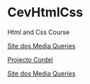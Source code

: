 # CevHtmlCss
 Html and Css Course


<a href='https://bbras81.github.io/CevHtmlCss/modulo4/ex026/mq002/index.html'>Site dos Media Queries</a> <br>

<a href='https://bbras81.github.io/CevHtmlCss/modulo3/d12/index.html'>Projecto Cordel</a> <br>

<a href='https://bbras81.github.io/CevHtmlCss/modulo2/d10/index.html'>Site dos Media Queries</a> <br>
